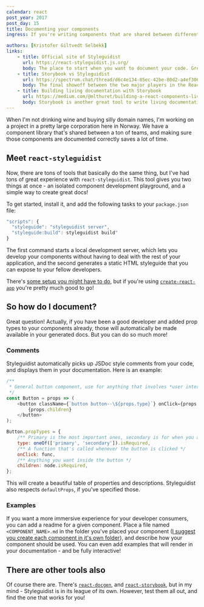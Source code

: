 ```yaml
---
calendar: react
post_year: 2017
post_day: 15
title: Documenting your components
ingress: If you're writing components that are shared between different teams, or even different developers, documenting your components is a must. And it's crazy simple!

authors: [Kristofer Giltvedt Selbekk]
links:
    - title: Official site of Styleguidist
      url: https://react-styleguidist.js.org/
      body: The place to start when you want to document your code. Great docs and great tutorials!
    - title: Storybook vs Styleguidist
      url: https://spectrum.chat/thread/d6c4e134-85ec-42be-80d2-a4ef3069ed3d
      body: The final showoff between the two major players in the React documentation game. Who's going to win?
    - title: Building living documentation with Storybook
      url: https://medium.com/@mlthuret/building-a-react-components-living-documentation-using-react-storybook-5f11f0e7d23e
      body: Storybook is another great tool to write living documentation for your components. Check it out!
---
```


When I'm not drinking wine and buying silly domain names, I'm working on a project in a pretty large corporation here in
Norway. We have a component library that's shared between a ton of teams, and making sure those components are
documented correctly saves a lot of time.

## Meet `react-styleguidist`

Now, there are tons of tools that basically do the same thing, but I've had tons of great experience with
`react-styleguidist`. This tool gives you two things at once - an isolated component development playground, and a
simple way to create great docs!

To get started, install it, and add the following tasks to your `package.json` file:

```javascript
"scripts": {
  "styleguide": "styleguidist server",
  "styleguide:build": styleguidist build"
}
```

The first command starts a local development server, which lets you develop your components without having to deal
with the rest of your application, and the second generates a static HTML styleguide that you can expose to your fellow
developers.

There's [some setup you might have to do](https://react-styleguidist.js.org/docs/components.html), but if you're using
[`create-react-app`](https://github.com/facebookincubator/create-react-app) you're pretty much good to go!

## So how do I document?

Great question! Actually, if you have been a good developer and added prop types to your components already, those will
automatically be made available in your generated docs. But you can do so much more!

### Comments

Styleguidist automatically picks up JSDoc style comments from your code, and displays them in your documentation. Here
is an example:

```javascript
/**
 * General button component, use for anything that involves *user interaction*
 */
const Button = props => (
    <button className={`button button--\${props.type}`} onClick={props.onClick}>
        {props.children}
    </button>
);

Button.propTypes = {
    /** Primary is the most important ones, secondary is for when you already have a primary */
    type: oneOf(['primary', 'secondary']).isRequired,
    /** A function that's called whenever the button is clicked */
    onClick: func,
    /** Anything you want inside the button */
    children: node.isRequired,
};
```

This will create a beautiful table of properties and descriptions. Styleguidist also respects `defaultProps`, if
you've specified those.

### Examples

If you want a more immersive experience for your developer consumers, you can add a readme for a given component. Place
a file named `<COMPONENT_NAME>.md` in the folder you've placed your component ([I suggest you create each component
in it's own folder](/2017/03)), and describe how your component should be used. You can even add examples that will render in
your documentation - and be fully interactive!

## There are other tools also

Of course there are. There's [`react-docgen`](https://github.com/reactjs/react-docgen), and
[`react-storybook`](https://storybook.js.org/), but in my mind - Styleguidist is in its league of its own. However,
test them all out, and find the one that works for you!
